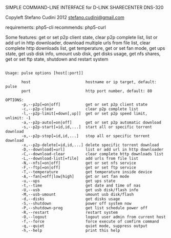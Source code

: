 SIMPLE COMMAND-LINE INTERFACE for D-LINK SHARECENTER DNS-320

Copyleft Stefano Cudini 2012
stefano.cudini@gmail.com

requirements:
php5-cli
recommends:
php5-curl

Some features:
get or set p2p client state, 
clear p2p complete list, 
list or add url in http downloader, 
download multiple urls from file list,
clear complete http downloads list, 
get temperature, 
get or set fan mode, 
get ups state, 
get usb disk info,
umount usb disk,
get disks usage, 
get nfs shares,
get or set ftp state,
shutdown and restart system

```

Usage: pulse options [host[:port]]

       host                        hostname or ip target, default: pulse
       port                        http port number, default: 80

OPTIONS:
       -p,--p2p[=on|off]           get or set p2p client state
       -c,--p2p-clear              clear p2p complete list
       -l,--p2p-limit[=down[,up]]  get or set p2p speed limit, unlimit: -1
       -a,--p2p-auto[=on|off]      get or set p2p automatic download       
       -s,--p2p-start[=id,id,...]  start all or specific torrent download
       -o,--p2p-stop[=id,id,...]   stop all or specific torrent download
       -x,--p2p-delete[=id,id,...] delete specific torrent download       
       -D,--download[=url]         list or add url in http downloader
       -C,--download-clear         clear complete http downloads list
       -L,--download-list[=file]   add urls from file list
       -N,--nfs[=on|off]           get or set nfs service
       -F,--ftp[=on|off]           get or set ftp service
       -T,--temperature            get temperature inside device
       -A,--fan[=off|low|high]     get or set fan mode
       -u,--ups                    get ups state
       -t,--time                   get date and time of nas       
       -U,--usb                    get usb disk/flash info
       -M,--usb-umount             umount usb disk/flash
       -d,--disks                  get disks usage
       -S,--shutdown               power off system now
       -P,--shutdown-prog          get list schedule power off
       -R,--restart                restart system
       -O,--logout                 logout user admin from current host
       -f,--force                  force execute of comfirm command
       -q,--quiet                  quiet mode, suppress output
       -h,--help                   print this help

```
